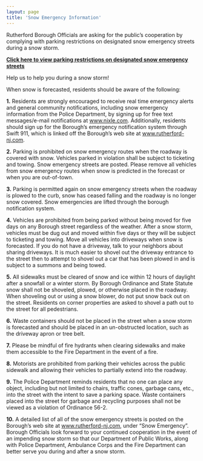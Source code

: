 ```yaml
---
layout: page
title: 'Snow Emergency Information'
---
```


Rutherford Borough Officials are asking for the public’s cooperation by complying with parking restrictions on designated snow emergency streets during a snow storm.

[**Click here to view parking restrictions on designated snow emergency streets**](https://storage.googleapis.com/static.rutherford-nj.com/codes-ordinances/Snow-Emergency-Streets.pdf)

Help us to help you during a snow storm!

When snow is forecasted, residents should be aware of the following:

**1.** Residents are strongly encouraged to receive real time emergency alerts and general community notifications, including snow emergency information from the Police Department, by signing up for free text messages/e-mail notifications at www.nixle.com. Additionally, residents should sign up for the Borough’s emergency notification system through Swift 911, which is linked off the Borough’s web site at www.rutherford-nj.com.

**2.** Parking is prohibited on snow emergency routes when the roadway is covered with snow. Vehicles parked in violation shall be subject to ticketing and towing. Snow emergency streets are posted. Please remove all vehicles from snow emergency routes when snow is predicted in the forecast or when you are out-of-town.

**3.** Parking is permitted again on snow emergency streets when the roadway is plowed to the curb, snow has ceased falling and the roadway is no longer snow covered. Snow emergencies are lifted through the borough notification system.

**4.** Vehicles are prohibited from being parked without being moved for five days on any Borough street regardless of the weather. After a snow storm, vehicles must be dug out and moved within five days or they will be subject to ticketing and towing. Move all vehicles into driveways when snow is forecasted. If you do not have a driveway, talk to your neighbors about sharing driveways. It is much easier to shovel out the driveway entrance to the street then to attempt to shovel out a car that has been plowed in and is subject to a summons and being towed.

**5.** All sidewalks must be cleared of snow and ice within 12 hours of daylight after a snowfall or a winter storm. By Borough Ordinance and State Statute snow shall not be shoveled, plowed, or otherwise placed in the roadway. When shoveling out or using a snow blower, do not put snow back out on the street. Residents on corner properties are asked to shovel a path out to the street for all pedestrians.

**6.** Waste containers should not be placed in the street when a snow storm is forecasted and should be placed in an un-obstructed location, such as the driveway apron or tree belt.

**7.** Please be mindful of fire hydrants when clearing sidewalks and make them accessible to the Fire Department in the event of a fire.

**8.** Motorists are prohibited from parking their vehicles across the public sidewalk and allowing their vehicles to partially extend into the roadway.

**9.** The Police Department reminds residents that no one can place any object, including but not limited to chairs, traffic cones, garbage cans, etc., into the street with the intent to save a parking space. Waste containers placed into the street for garbage and recycling purposes shall not be viewed as a violation of Ordinance 56-2.

**10.** A detailed list of all of the snow emergency streets is posted on the Borough’s web site at www.rutherford-nj.com, under “Snow Emergency”. Borough Officials look forward to your continued cooperation in the event of an impending snow storm so that our Department of Public Works, along with Police Department, Ambulance Corps and the Fire Department can better serve you during and after a snow storm.
